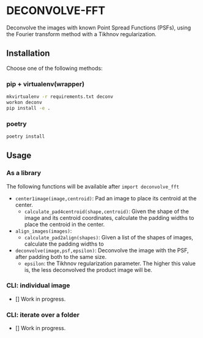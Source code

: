 # DECONVOLVE-FFT

Deconvolve the images with known Point Spread Functions (PSFs), using the Fourier transform method with a Tikhnov regularization.

## Installation

Choose one of the following methods:

### pip + virtualenv(wrapper)

```bash
mkvirtualenv -r requirements.txt deconv
workon deconv
pip install -e .
```

### poetry

```bash
poetry install
```

## Usage

### As a library

The following functions will be available after `import deconvolve_fft`

- `center1image(image,centroid)`: Pad an image to place its centroid at the center.
    - `calculate_pad4centroid(shape,centroid)`: Given the shape of the image and its centroid coordinates, calculate the padding widths to place the centroid in the center.
- `align_images(images)`: 
    - `calculate_pad2align(shapes)`: Given a list of the shapes of images, calculate the padding widths to 
- `deconvolve(image,psf,epsilon)`: Deconvolve the image with the PSF, after padding both to the same size.
    - `epsilon`: the Tikhnov regularization parameter. The higher this value is, the less deconvolved the product image will be.

### CLI: individual image

- [] Work in progress.

### CLI: iterate over a folder

- [] Work in progress.
